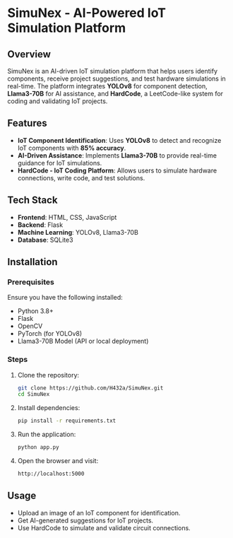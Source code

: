 # SimuNex - AI-Powered IoT Simulation Platform

## Overview
SimuNex is an AI-driven IoT simulation platform that helps users identify components, receive project suggestions, and test hardware simulations in real-time. The platform integrates **YOLOv8** for component detection, **Llama3-70B** for AI assistance, and **HardCode**, a LeetCode-like system for coding and validating IoT projects.

## Features
- **IoT Component Identification**: Uses **YOLOv8** to detect and recognize IoT components with **85% accuracy**.
- **AI-Driven Assistance**: Implements **Llama3-70B** to provide real-time guidance for IoT simulations.
- **HardCode - IoT Coding Platform**: Allows users to simulate hardware connections, write code, and test solutions.

## Tech Stack
- **Frontend**: HTML, CSS, JavaScript
- **Backend**: Flask
- **Machine Learning**: YOLOv8, Llama3-70B
- **Database**: SQLite3

## Installation
### Prerequisites
Ensure you have the following installed:
- Python 3.8+
- Flask
- OpenCV
- PyTorch (for YOLOv8)
- Llama3-70B Model (API or local deployment)

### Steps
1. Clone the repository:
   ```sh
   git clone https://github.com/H432a/SimuNex.git
   cd SimuNex
   ```
2. Install dependencies:
   ```sh
   pip install -r requirements.txt
   ```
3. Run the application:
   ```sh
   python app.py
   ```
4. Open the browser and visit:
   ```sh
   http://localhost:5000
   ```

## Usage
- Upload an image of an IoT component for identification.
- Get AI-generated suggestions for IoT projects.
- Use HardCode to simulate and validate circuit connections.
